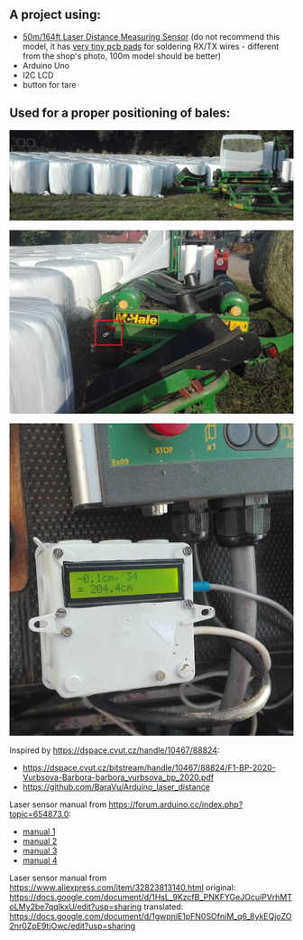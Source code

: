 ## A project using:
- [50m/164ft Laser Distance Measuring Sensor](https://www.aliexpress.com/item/32793950499.html?spm=2114.12010610.8148356.13.781e399eK4pNj7)
(do not recommend this model, it has [very tiny pcb pads](laser.jpg) for soldering RX/TX wires - different from the shop's photo, 100m model should be better)
- Arduino Uno
- I2C LCD
- button for tare

## Used for a proper positioning of bales:
![](bales.jpg)

![](sensor.jpg)

![](display.jpg)



Inspired by https://dspace.cvut.cz/handle/10467/88824:
- https://dspace.cvut.cz/bitstream/handle/10467/88824/F1-BP-2020-Vurbsova-Barbora-barbora_vurbsova_bp_2020.pdf  
- https://github.com/BaraVu/Arduino_laser_distance


Laser sensor manual from https://forum.arduino.cc/index.php?topic=654873.0:
- [manual 1](https://raw.githubusercontent.com/krasa/ArduinoLaserDistance/master/manual%201.jpg)
- [manual 2](https://raw.githubusercontent.com/krasa/ArduinoLaserDistance/master/manual%202.jpg)
- [manual 3](https://raw.githubusercontent.com/krasa/ArduinoLaserDistance/master/manual%203.jpg)
- [manual 4](https://raw.githubusercontent.com/krasa/ArduinoLaserDistance/master/manual%204.jpg)


Laser sensor manual from https://www.aliexpress.com/item/32823813140.html
original: https://docs.google.com/document/d/1HsL_9KzcfB_PNKFYGeJOcuiPVrhMToLMy2be7qqlkxU/edit?usp=sharing
translated: https://docs.google.com/document/d/1gwpniE1pFN0SOfniM_q6_8ykEQjoZO2nr0ZpE9tjOwc/edit?usp=sharing
